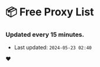 # :package: Free Proxy List
### Updated every 15 minutes.

- Last updated: `2024-05-23 02:40`

:heart:
